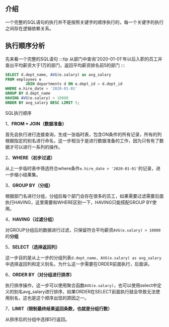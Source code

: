 ## 介绍
一个完整的SQL语句的执行并不是按照关键字的顺序执行的，每一个关键字的执行之间存在逻辑依赖关系。
## 执行顺序分析
先来看一个完整的SQL语句
:::tip
从部门中查询'2020-01-01'年以后入职的员工并查出平均薪资大于1万的部门，返回平均薪资排名前5的部门
:::
```sql
SELECT d.dept_name, AVG(e.salary) as avg_salary
FROM employees e
         JOIN departments d ON e.dept_id = d.dept_id
WHERE e.hire_date > '2020-01-01'
GROUP BY d.dept_name
HAVING AVG(e.salary) > 10000
ORDER BY avg_salary DESC LIMIT 5;
```
SQL执行顺序

1、**FROM + JOIN（数据准备）**

   首先会执行进行连接查询，生成一张临时表，包含ON条件的所有记录，所有的列根据指定的别名进行命名，这一步相当于是进行数据准备的工作，因为只有有了数据才可以进行一系列的操作。

2、**WHERE（初步过滤）**

   从上一步临时表中筛选符合where条件`e.hire_date > '2020-01-01'`的记录，进一步缩小结果集。

3、**GROUP BY（分组）**

   根据部门名进行分组，分组后每个部门会存在很多的员工，如果需要过滤需要后面执行HAVING，这里需要和WHERE区别一下，HAVING只能搭配GROUP
   BY使用。

4、**HAVING（过滤分组）**

   对GROUP分组后的数据进行过滤，只保留符合平均薪资`AVG(e.salary) > 10000`的**分组**

5、**SELECT（选择返回列）**

   这一步目的是从上一步的分组列表`d.dept_name, AVG(e.salary) as avg_salary`中选择返回列和定义别名，为什么这一步需要在ORDER前面执行，后面讲。

6、**ORDER BY（对分组进行排序）**

执行排序操作，这一步可以使用聚合函数`AVG(e.salary)`，也可以使用select中定义的别名avg_salary进行排序，如果ORDER在SELECT前面执行就会导致无法使用别名，这也是这个顺序出现的原因之一。

7、**LIMIT（限制最终结果返回条数，也就是分组行数）**

   从排序后的分组中选择5行返回。
